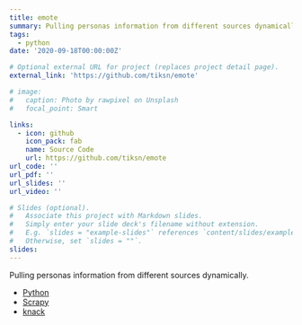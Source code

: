 ```yaml
---
title: emote
summary: Pulling personas information from different sources dynamically.
tags:
  - python
date: '2020-09-18T00:00:00Z'

# Optional external URL for project (replaces project detail page).
external_link: 'https://github.com/tiksn/emote'

# image:
#   caption: Photo by rawpixel on Unsplash
#   focal_point: Smart

links:
  - icon: github
    icon_pack: fab
    name: Source Code
    url: https://github.com/tiksn/emote
url_code: ''
url_pdf: ''
url_slides: ''
url_video: ''

# Slides (optional).
#   Associate this project with Markdown slides.
#   Simply enter your slide deck's filename without extension.
#   E.g. `slides = "example-slides"` references `content/slides/example-slides.md`.
#   Otherwise, set `slides = ""`.
slides:
---
```


Pulling personas information from different sources dynamically.

* [Python](https://www.python.org/)
* [Scrapy](https://scrapy.org/)
* [knack](https://github.com/microsoft/knack)
